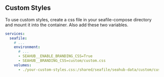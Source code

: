 ## Custom Styles

To use custom styles, create a css file in your seafile-compose directory and mount it into the container. Also add these two variables.

```yml
services:
  seafile:
    # ...
    environment:
      # ...
      - SEAHUB__ENABLE_BRANDING_CSS=True
      - SEAHUB__BRANDING_CSS=custom/custom.css
    volumes:
      - ./your-custom-styles.css:/shared/seafile/seahub-data/custom/custom.css:ro
```
